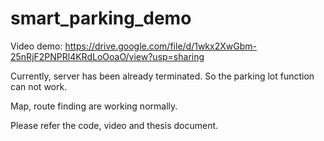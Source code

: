 # smart_parking_demo
Video demo:
https://drive.google.com/file/d/1wkx2XwGbm-25nRjF2PNPRl4KRdLoOoaO/view?usp=sharing

Currently, server has been already terminated. 
So the parking lot function can not work.

Map, route finding are working normally.

Please refer the code, video and thesis document.
